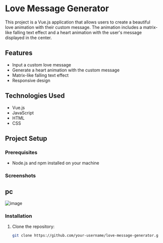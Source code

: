 # Love Message Generator

This project is a Vue.js application that allows users to create a beautiful love animation with their custom message. The animation includes a matrix-like falling text effect and a heart animation with the user's message displayed in the center.

## Features

- Input a custom love message
- Generate a heart animation with the custom message
- Matrix-like falling text effect
- Responsive design

## Technologies Used

- Vue.js
- JavaScript
- HTML
- CSS

## Project Setup

### Prerequisites

- Node.js and npm installed on your machine

### Screenshots
## pc
![image](https://github.com/user-attachments/assets/df78de78-3160-4c53-a6cc-45f7544b7859)

### Installation

1. Clone the repository:

   ```bash
   git clone https://github.com/your-username/love-message-generator.git
